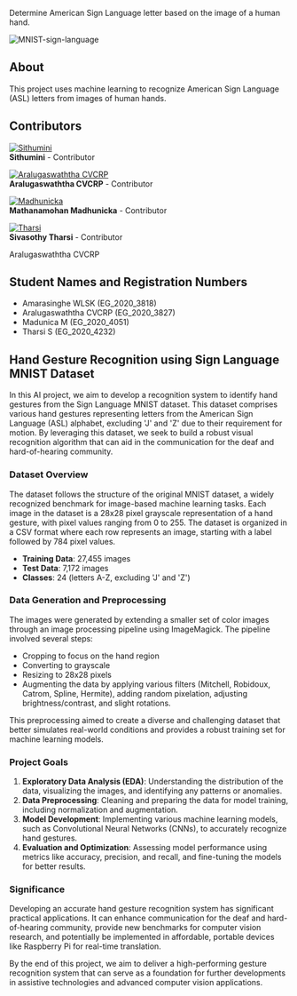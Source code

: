 Determine American Sign Language letter based on the image of a human hand.

![MNIST-sign-language](https://miro.medium.com/v2/resize:fit:665/1*MLudTwKUYiCYQE0cV7p6aQ.png)

## About
This project uses machine learning to recognize American Sign Language (ASL) letters from images of human hands.

## Contributors

[![Sithumini](https://avatars.githubusercontent.com/u/sithuminikaushalya?v=4)](https://github.com/sithuminikaushalya)  
**Sithumini** - Contributor

[![Aralugaswaththa CVCRP](https://avatars.githubusercontent.com/u/CPrasa?v=4)](https://github.com/CPrasa)  
**Aralugaswaththa CVCRP** - Contributor

[![Madhunicka](https://avatars.githubusercontent.com/u/Madhunicka?v=4)](https://github.com/Madhunicka)  
**Mathanamohan Madhunicka** - Contributor

[![Tharsi](https://avatars.githubusercontent.com/u/Sivasothy-Tharsi?v=4)](https://github.com/Sivasothy-Tharsi)  
**Sivasothy Tharsi** - Contributor

Aralugaswaththa CVCRP

## Student Names and Registration Numbers

- Amarasinghe WLSK (EG_2020_3818)
- Aralugaswaththa CVCRP (EG_2020_3827)
- Madunica M (EG_2020_4051)
- Tharsi S (EG_2020_4232)

## Hand Gesture Recognition using Sign Language MNIST Dataset

In this AI project, we aim to develop a recognition system to identify hand gestures from the Sign Language MNIST dataset. This dataset comprises various hand gestures representing letters from the American Sign Language (ASL) alphabet, excluding 'J' and 'Z' due to their requirement for motion. By leveraging this dataset, we seek to build a robust visual recognition algorithm that can aid in the communication for the deaf and hard-of-hearing community.

### Dataset Overview

The dataset follows the structure of the original MNIST dataset, a widely recognized benchmark for image-based machine learning tasks. Each image in the dataset is a 28x28 pixel grayscale representation of a hand gesture, with pixel values ranging from 0 to 255. The dataset is organized in a CSV format where each row represents an image, starting with a label followed by 784 pixel values.

- **Training Data**: 27,455 images
- **Test Data**: 7,172 images
- **Classes**: 24 (letters A-Z, excluding 'J' and 'Z')

### Data Generation and Preprocessing

The images were generated by extending a smaller set of color images through an image processing pipeline using ImageMagick. The pipeline involved several steps:
- Cropping to focus on the hand region
- Converting to grayscale
- Resizing to 28x28 pixels
- Augmenting the data by applying various filters (Mitchell, Robidoux, Catrom, Spline, Hermite), adding random pixelation, adjusting brightness/contrast, and slight rotations.

This preprocessing aimed to create a diverse and challenging dataset that better simulates real-world conditions and provides a robust training set for machine learning models.

### Project Goals

1. **Exploratory Data Analysis (EDA)**: Understanding the distribution of the data, visualizing the images, and identifying any patterns or anomalies.
2. **Data Preprocessing**: Cleaning and preparing the data for model training, including normalization and augmentation.
3. **Model Development**: Implementing various machine learning models, such as Convolutional Neural Networks (CNNs), to accurately recognize hand gestures.
4. **Evaluation and Optimization**: Assessing model performance using metrics like accuracy, precision, and recall, and fine-tuning the models for better results.

### Significance

Developing an accurate hand gesture recognition system has significant practical applications. It can enhance communication for the deaf and hard-of-hearing community, provide new benchmarks for computer vision research, and potentially be implemented in affordable, portable devices like Raspberry Pi for real-time translation.

By the end of this project, we aim to deliver a high-performing gesture recognition system that can serve as a foundation for further developments in assistive technologies and advanced computer vision applications.
